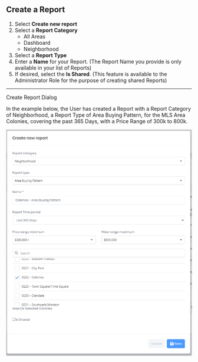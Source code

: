 ## Create a Report

1. Select **Create new report**
2. Select a **Report Category**
   - All Areas
   - Dashboard
   - Neighborhood
3. Select a **Report Type**
4. Enter a **Name** for your Report. (The Report Name you provide is only available in your list of Reports)
5. If desired, select the **Is Shared**. (This feature is available to the Administrator Role for the purpose of creating shared Reports)

***
Create Report Dialog

In the example below, the User has created a Report with a Report Category of Neighborhood, a Report Type of Area Buying Pattern, for the MLS Area Colonies, covering the past 365 Days, with a Price Range of 300k to 800k.

![area_buying_example](../../images/reda_create_report_areabuying_example.PNG)
